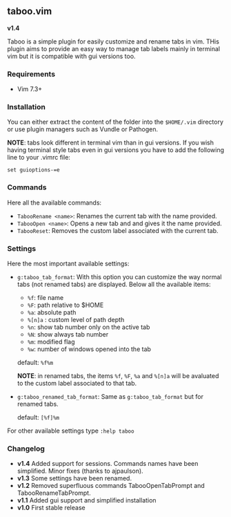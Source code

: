 ## taboo.vim

**v1.4**

Taboo is a simple plugin for easily customize and rename tabs in vim. THis
plugin aims to provide an easy way to manage tab labels mainly in terminal vim
but it is compatible with gui versions too.


### Requirements
* Vim 7.3+


### Installation
You can either extract the content of the folder into the `$HOME/.vim`
directory or use plugin managers such as Vundle or Pathogen.

**NOTE**: tabs look different in terminal vim than in gui versions. If you wish
having terminal style tabs even in gui versions you have to add the following
line to your .vimrc file:  

```
set guioptions-=e
```


### Commands

Here all the available commands:

* `TabooRename <name>`: Renames the current tab with the name provided.
* `TabooOpen <name>`: Opens a new tab and and gives it the name provided. 
* `TabooReset`: Removes the custom label associated with the current tab.


### Settings

Here the most important available settings:

* `g:taboo_tab_format`: With this option you can customize the way normal tabs (not
  renamed tabs) are displayed. Below all the available items: 

    - `%f`: file name
    - `%F`: path relative to $HOME
    - `%a`: absolute path
    - `%[n]a` : custom level of path depth
    - `%n`: show tab number only on the active tab
    - `%N`: show always tab number
    - `%m`: modified flag
    - `%w`: number of windows opened into the tab

    default: `%f%m` 

    **NOTE**: in renamed tabs, the items `%f`, `%F`, `%a` and `%[n]a` will be avaluated to the custom label associated to that tab.

* `g:taboo_renamed_tab_format`: Same as `g:taboo_tab_format` but for renamed tabs.

    default: `[%f]%m` 

For other available settings type `:help taboo`


### Changelog

* **v1.4** Added support for sessions. Commands names have been simplified. Minor fixes (thanks to ajpaulson).  
* **v1.3** Some settings have been renamed.
* **v1.2** Removed superfluous commands TabooOpenTabPrompt and TabooRenameTabPrompt.
* **v1.1** Added gui support and simplified installation
* **v1.0** First stable release
